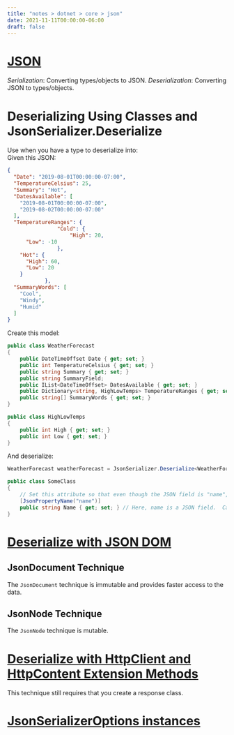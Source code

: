 ```yaml
---
title: "notes > dotnet > core > json"
date: 2021-11-11T00:00:00-06:00
draft: false
---
```


# [JSON](https://docs.microsoft.com/en-us/dotnet/standard/serialization/system-text-json-use-dom-utf8jsonreader-utf8jsonwriter?pivots=dotnet-6-0)
*Serialization*:	Converting types/objects to JSON.
*Deserialization*:	Converting JSON to types/objects.

# Deserializing Using Classes and JsonSerializer.Deserialize
Use when you have a type to deserialize into:  
Given this JSON:
```json
{
  "Date": "2019-08-01T00:00:00-07:00",
  "TemperatureCelsius": 25,
  "Summary": "Hot",
  "DatesAvailable": [
    "2019-08-01T00:00:00-07:00",
    "2019-08-02T00:00:00-07:00"
  ],
  "TemperatureRanges": {
                "Cold": {
                    "High": 20,
      "Low": -10
                },
    "Hot": {
      "High": 60,
      "Low": 20
    }
            },
  "SummaryWords": [
    "Cool",
    "Windy",
    "Humid"
  ]
}
```
Create this model:
```cs
public class WeatherForecast 
{
    public DateTimeOffset Date { get; set; }
    public int TemperatureCelsius { get; set; }
    public string Summary { get; set; }
    public string SummaryField;
    public IList<DateTimeOffset> DatesAvailable { get; set; }
    public Dictionary<string, HighLowTemps> TemperatureRanges { get; set; }
    public string[] SummaryWords { get; set; }
}

public class HighLowTemps 
{
    public int High { get; set; }
    public int Low { get; set; }
}
```

And deserialize:
```cs
WeatherForecast weatherForecast = JsonSerializer.Deserialize<WeatherForecast>(jsonString);

public class SomeClass 
{
	// Set this attribute so that even though the JSON field is "name", it will be deserialized into "Name":
	[JsonPropertyName("name")]
	public string Name { get; set; } // Here, name is a JSON field.  Case-sensitive.
}
```
# [Deserialize with JSON DOM](https://docs.microsoft.com/en-us/dotnet/standard/serialization/system-text-json-use-dom-utf8jsonreader-utf8jsonwriter?pivots=dotnet-6-0)

## JsonDocument Technique
The `JsonDocument` technique is immutable and provides faster access to the data.

## JsonNode Technique
The `JsonNode` technique is mutable.

# [Deserialize with HttpClient and HttpContent Extension Methods](https://docs.microsoft.com/en-us/dotnet/standard/serialization/system-text-json-how-to?pivots=dotnet-6-0#httpclient-and-httpcontent-extension-methods)
This technique still requires that you create a response class.

# [JsonSerializerOptions instances](https://docs.microsoft.com/en-us/dotnet/standard/serialization/system-text-json-configure-options?pivots=dotnet-6-0)
